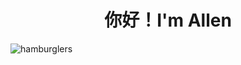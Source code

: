 <h1 align="center">你好！I'm Allen</h1>

<p align="left"> <img src="https://komarev.com/ghpvc/?username=hamburglers&label=Profile%20views&color=0e75b6&style=flat" alt="hamburglers" /> </p>
